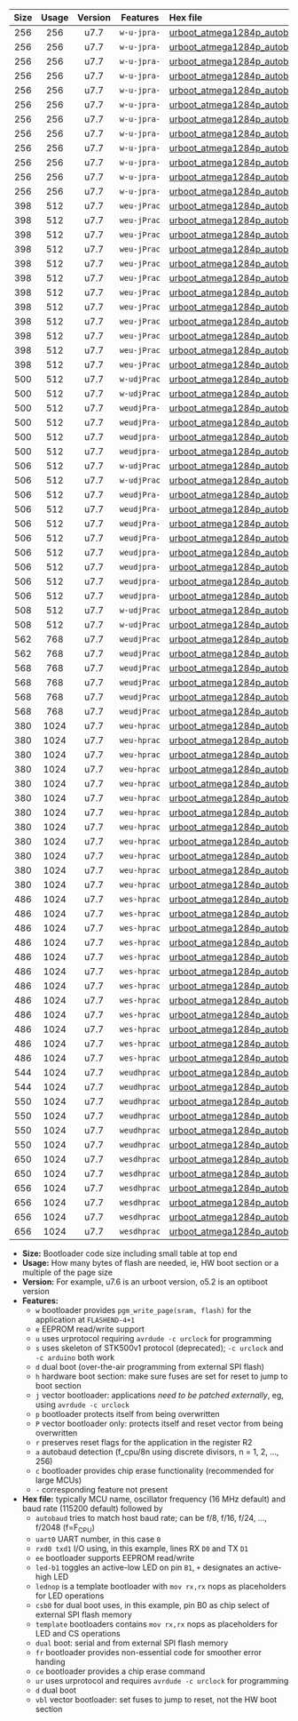 |Size|Usage|Version|Features|Hex file|
|:-:|:-:|:-:|:-:|:--|
|256|256|u7.7|`w-u-jpra-`|[urboot_atmega1284p_autobaud_uart0_rxd0_txd1_led+b0_ur_vbl.hex](https://raw.githubusercontent.com/stefanrueger/urboot.hex/main/mcus/atmega1284p/autobaud/urboot_atmega1284p_autobaud_uart0_rxd0_txd1_led+b0_ur_vbl.hex)|
|256|256|u7.7|`w-u-jpra-`|[urboot_atmega1284p_autobaud_uart0_rxd0_txd1_led+b5_ur_vbl.hex](https://raw.githubusercontent.com/stefanrueger/urboot.hex/main/mcus/atmega1284p/autobaud/urboot_atmega1284p_autobaud_uart0_rxd0_txd1_led+b5_ur_vbl.hex)|
|256|256|u7.7|`w-u-jpra-`|[urboot_atmega1284p_autobaud_uart0_rxd0_txd1_led+b7_ur_vbl.hex](https://raw.githubusercontent.com/stefanrueger/urboot.hex/main/mcus/atmega1284p/autobaud/urboot_atmega1284p_autobaud_uart0_rxd0_txd1_led+b7_ur_vbl.hex)|
|256|256|u7.7|`w-u-jpra-`|[urboot_atmega1284p_autobaud_uart0_rxd0_txd1_led+c7_ur_vbl.hex](https://raw.githubusercontent.com/stefanrueger/urboot.hex/main/mcus/atmega1284p/autobaud/urboot_atmega1284p_autobaud_uart0_rxd0_txd1_led+c7_ur_vbl.hex)|
|256|256|u7.7|`w-u-jpra-`|[urboot_atmega1284p_autobaud_uart0_rxd0_txd1_led+d7_ur_vbl.hex](https://raw.githubusercontent.com/stefanrueger/urboot.hex/main/mcus/atmega1284p/autobaud/urboot_atmega1284p_autobaud_uart0_rxd0_txd1_led+d7_ur_vbl.hex)|
|256|256|u7.7|`w-u-jpra-`|[urboot_atmega1284p_autobaud_uart0_rxd0_txd1_lednop_ur_vbl.hex](https://raw.githubusercontent.com/stefanrueger/urboot.hex/main/mcus/atmega1284p/autobaud/urboot_atmega1284p_autobaud_uart0_rxd0_txd1_lednop_ur_vbl.hex)|
|256|256|u7.7|`w-u-jpra-`|[urboot_atmega1284p_autobaud_uart1_rxd2_txd3_led+b0_ur_vbl.hex](https://raw.githubusercontent.com/stefanrueger/urboot.hex/main/mcus/atmega1284p/autobaud/urboot_atmega1284p_autobaud_uart1_rxd2_txd3_led+b0_ur_vbl.hex)|
|256|256|u7.7|`w-u-jpra-`|[urboot_atmega1284p_autobaud_uart1_rxd2_txd3_led+b5_ur_vbl.hex](https://raw.githubusercontent.com/stefanrueger/urboot.hex/main/mcus/atmega1284p/autobaud/urboot_atmega1284p_autobaud_uart1_rxd2_txd3_led+b5_ur_vbl.hex)|
|256|256|u7.7|`w-u-jpra-`|[urboot_atmega1284p_autobaud_uart1_rxd2_txd3_led+b7_ur_vbl.hex](https://raw.githubusercontent.com/stefanrueger/urboot.hex/main/mcus/atmega1284p/autobaud/urboot_atmega1284p_autobaud_uart1_rxd2_txd3_led+b7_ur_vbl.hex)|
|256|256|u7.7|`w-u-jpra-`|[urboot_atmega1284p_autobaud_uart1_rxd2_txd3_led+c7_ur_vbl.hex](https://raw.githubusercontent.com/stefanrueger/urboot.hex/main/mcus/atmega1284p/autobaud/urboot_atmega1284p_autobaud_uart1_rxd2_txd3_led+c7_ur_vbl.hex)|
|256|256|u7.7|`w-u-jpra-`|[urboot_atmega1284p_autobaud_uart1_rxd2_txd3_led+d7_ur_vbl.hex](https://raw.githubusercontent.com/stefanrueger/urboot.hex/main/mcus/atmega1284p/autobaud/urboot_atmega1284p_autobaud_uart1_rxd2_txd3_led+d7_ur_vbl.hex)|
|256|256|u7.7|`w-u-jpra-`|[urboot_atmega1284p_autobaud_uart1_rxd2_txd3_lednop_ur_vbl.hex](https://raw.githubusercontent.com/stefanrueger/urboot.hex/main/mcus/atmega1284p/autobaud/urboot_atmega1284p_autobaud_uart1_rxd2_txd3_lednop_ur_vbl.hex)|
|398|512|u7.7|`weu-jPrac`|[urboot_atmega1284p_autobaud_uart0_rxd0_txd1_ee_led+b0_fr_ce_ur_vbl.hex](https://raw.githubusercontent.com/stefanrueger/urboot.hex/main/mcus/atmega1284p/autobaud/urboot_atmega1284p_autobaud_uart0_rxd0_txd1_ee_led+b0_fr_ce_ur_vbl.hex)|
|398|512|u7.7|`weu-jPrac`|[urboot_atmega1284p_autobaud_uart0_rxd0_txd1_ee_led+b5_fr_ce_ur_vbl.hex](https://raw.githubusercontent.com/stefanrueger/urboot.hex/main/mcus/atmega1284p/autobaud/urboot_atmega1284p_autobaud_uart0_rxd0_txd1_ee_led+b5_fr_ce_ur_vbl.hex)|
|398|512|u7.7|`weu-jPrac`|[urboot_atmega1284p_autobaud_uart0_rxd0_txd1_ee_led+b7_fr_ce_ur_vbl.hex](https://raw.githubusercontent.com/stefanrueger/urboot.hex/main/mcus/atmega1284p/autobaud/urboot_atmega1284p_autobaud_uart0_rxd0_txd1_ee_led+b7_fr_ce_ur_vbl.hex)|
|398|512|u7.7|`weu-jPrac`|[urboot_atmega1284p_autobaud_uart0_rxd0_txd1_ee_led+c7_fr_ce_ur_vbl.hex](https://raw.githubusercontent.com/stefanrueger/urboot.hex/main/mcus/atmega1284p/autobaud/urboot_atmega1284p_autobaud_uart0_rxd0_txd1_ee_led+c7_fr_ce_ur_vbl.hex)|
|398|512|u7.7|`weu-jPrac`|[urboot_atmega1284p_autobaud_uart0_rxd0_txd1_ee_led+d7_fr_ce_ur_vbl.hex](https://raw.githubusercontent.com/stefanrueger/urboot.hex/main/mcus/atmega1284p/autobaud/urboot_atmega1284p_autobaud_uart0_rxd0_txd1_ee_led+d7_fr_ce_ur_vbl.hex)|
|398|512|u7.7|`weu-jPrac`|[urboot_atmega1284p_autobaud_uart0_rxd0_txd1_ee_lednop_fr_ce_ur_vbl.hex](https://raw.githubusercontent.com/stefanrueger/urboot.hex/main/mcus/atmega1284p/autobaud/urboot_atmega1284p_autobaud_uart0_rxd0_txd1_ee_lednop_fr_ce_ur_vbl.hex)|
|398|512|u7.7|`weu-jPrac`|[urboot_atmega1284p_autobaud_uart1_rxd2_txd3_ee_led+b0_fr_ce_ur_vbl.hex](https://raw.githubusercontent.com/stefanrueger/urboot.hex/main/mcus/atmega1284p/autobaud/urboot_atmega1284p_autobaud_uart1_rxd2_txd3_ee_led+b0_fr_ce_ur_vbl.hex)|
|398|512|u7.7|`weu-jPrac`|[urboot_atmega1284p_autobaud_uart1_rxd2_txd3_ee_led+b5_fr_ce_ur_vbl.hex](https://raw.githubusercontent.com/stefanrueger/urboot.hex/main/mcus/atmega1284p/autobaud/urboot_atmega1284p_autobaud_uart1_rxd2_txd3_ee_led+b5_fr_ce_ur_vbl.hex)|
|398|512|u7.7|`weu-jPrac`|[urboot_atmega1284p_autobaud_uart1_rxd2_txd3_ee_led+b7_fr_ce_ur_vbl.hex](https://raw.githubusercontent.com/stefanrueger/urboot.hex/main/mcus/atmega1284p/autobaud/urboot_atmega1284p_autobaud_uart1_rxd2_txd3_ee_led+b7_fr_ce_ur_vbl.hex)|
|398|512|u7.7|`weu-jPrac`|[urboot_atmega1284p_autobaud_uart1_rxd2_txd3_ee_led+c7_fr_ce_ur_vbl.hex](https://raw.githubusercontent.com/stefanrueger/urboot.hex/main/mcus/atmega1284p/autobaud/urboot_atmega1284p_autobaud_uart1_rxd2_txd3_ee_led+c7_fr_ce_ur_vbl.hex)|
|398|512|u7.7|`weu-jPrac`|[urboot_atmega1284p_autobaud_uart1_rxd2_txd3_ee_led+d7_fr_ce_ur_vbl.hex](https://raw.githubusercontent.com/stefanrueger/urboot.hex/main/mcus/atmega1284p/autobaud/urboot_atmega1284p_autobaud_uart1_rxd2_txd3_ee_led+d7_fr_ce_ur_vbl.hex)|
|398|512|u7.7|`weu-jPrac`|[urboot_atmega1284p_autobaud_uart1_rxd2_txd3_ee_lednop_fr_ce_ur_vbl.hex](https://raw.githubusercontent.com/stefanrueger/urboot.hex/main/mcus/atmega1284p/autobaud/urboot_atmega1284p_autobaud_uart1_rxd2_txd3_ee_lednop_fr_ce_ur_vbl.hex)|
|500|512|u7.7|`w-udjPrac`|[urboot_atmega1284p_autobaud_uart0_rxd0_txd1_led+c7_csb3_dual_fr_ce_ur_vbl.hex](https://raw.githubusercontent.com/stefanrueger/urboot.hex/main/mcus/atmega1284p/autobaud/urboot_atmega1284p_autobaud_uart0_rxd0_txd1_led+c7_csb3_dual_fr_ce_ur_vbl.hex)|
|500|512|u7.7|`w-udjPrac`|[urboot_atmega1284p_autobaud_uart1_rxd2_txd3_led+c7_csb3_dual_fr_ce_ur_vbl.hex](https://raw.githubusercontent.com/stefanrueger/urboot.hex/main/mcus/atmega1284p/autobaud/urboot_atmega1284p_autobaud_uart1_rxd2_txd3_led+c7_csb3_dual_fr_ce_ur_vbl.hex)|
|500|512|u7.7|`weudjPra-`|[urboot_atmega1284p_autobaud_uart0_rxd0_txd1_ee_led+c7_csb3_dual_ur_vbl.hex](https://raw.githubusercontent.com/stefanrueger/urboot.hex/main/mcus/atmega1284p/autobaud/urboot_atmega1284p_autobaud_uart0_rxd0_txd1_ee_led+c7_csb3_dual_ur_vbl.hex)|
|500|512|u7.7|`weudjPra-`|[urboot_atmega1284p_autobaud_uart1_rxd2_txd3_ee_led+c7_csb3_dual_ur_vbl.hex](https://raw.githubusercontent.com/stefanrueger/urboot.hex/main/mcus/atmega1284p/autobaud/urboot_atmega1284p_autobaud_uart1_rxd2_txd3_ee_led+c7_csb3_dual_ur_vbl.hex)|
|500|512|u7.7|`weudjpra-`|[urboot_atmega1284p_autobaud_uart0_rxd0_txd1_ee_led+c7_csb3_dual_fr_ur_vbl.hex](https://raw.githubusercontent.com/stefanrueger/urboot.hex/main/mcus/atmega1284p/autobaud/urboot_atmega1284p_autobaud_uart0_rxd0_txd1_ee_led+c7_csb3_dual_fr_ur_vbl.hex)|
|500|512|u7.7|`weudjpra-`|[urboot_atmega1284p_autobaud_uart1_rxd2_txd3_ee_led+c7_csb3_dual_fr_ur_vbl.hex](https://raw.githubusercontent.com/stefanrueger/urboot.hex/main/mcus/atmega1284p/autobaud/urboot_atmega1284p_autobaud_uart1_rxd2_txd3_ee_led+c7_csb3_dual_fr_ur_vbl.hex)|
|506|512|u7.7|`w-udjPrac`|[urboot_atmega1284p_autobaud_uart0_rxd0_txd1_led+d7_csc7_dual_fr_ce_ur_vbl.hex](https://raw.githubusercontent.com/stefanrueger/urboot.hex/main/mcus/atmega1284p/autobaud/urboot_atmega1284p_autobaud_uart0_rxd0_txd1_led+d7_csc7_dual_fr_ce_ur_vbl.hex)|
|506|512|u7.7|`w-udjPrac`|[urboot_atmega1284p_autobaud_uart1_rxd2_txd3_led+d7_csc7_dual_fr_ce_ur_vbl.hex](https://raw.githubusercontent.com/stefanrueger/urboot.hex/main/mcus/atmega1284p/autobaud/urboot_atmega1284p_autobaud_uart1_rxd2_txd3_led+d7_csc7_dual_fr_ce_ur_vbl.hex)|
|506|512|u7.7|`weudjPra-`|[urboot_atmega1284p_autobaud_uart0_rxd0_txd1_ee_led+d7_csc7_dual_ur_vbl.hex](https://raw.githubusercontent.com/stefanrueger/urboot.hex/main/mcus/atmega1284p/autobaud/urboot_atmega1284p_autobaud_uart0_rxd0_txd1_ee_led+d7_csc7_dual_ur_vbl.hex)|
|506|512|u7.7|`weudjPra-`|[urboot_atmega1284p_autobaud_uart0_rxd0_txd1_ee_template_dual_ur_vbl.hex](https://raw.githubusercontent.com/stefanrueger/urboot.hex/main/mcus/atmega1284p/autobaud/urboot_atmega1284p_autobaud_uart0_rxd0_txd1_ee_template_dual_ur_vbl.hex)|
|506|512|u7.7|`weudjPra-`|[urboot_atmega1284p_autobaud_uart1_rxd2_txd3_ee_led+d7_csc7_dual_ur_vbl.hex](https://raw.githubusercontent.com/stefanrueger/urboot.hex/main/mcus/atmega1284p/autobaud/urboot_atmega1284p_autobaud_uart1_rxd2_txd3_ee_led+d7_csc7_dual_ur_vbl.hex)|
|506|512|u7.7|`weudjPra-`|[urboot_atmega1284p_autobaud_uart1_rxd2_txd3_ee_template_dual_ur_vbl.hex](https://raw.githubusercontent.com/stefanrueger/urboot.hex/main/mcus/atmega1284p/autobaud/urboot_atmega1284p_autobaud_uart1_rxd2_txd3_ee_template_dual_ur_vbl.hex)|
|506|512|u7.7|`weudjpra-`|[urboot_atmega1284p_autobaud_uart0_rxd0_txd1_ee_led+d7_csc7_dual_fr_ur_vbl.hex](https://raw.githubusercontent.com/stefanrueger/urboot.hex/main/mcus/atmega1284p/autobaud/urboot_atmega1284p_autobaud_uart0_rxd0_txd1_ee_led+d7_csc7_dual_fr_ur_vbl.hex)|
|506|512|u7.7|`weudjpra-`|[urboot_atmega1284p_autobaud_uart0_rxd0_txd1_ee_template_dual_fr_ur_vbl.hex](https://raw.githubusercontent.com/stefanrueger/urboot.hex/main/mcus/atmega1284p/autobaud/urboot_atmega1284p_autobaud_uart0_rxd0_txd1_ee_template_dual_fr_ur_vbl.hex)|
|506|512|u7.7|`weudjpra-`|[urboot_atmega1284p_autobaud_uart1_rxd2_txd3_ee_led+d7_csc7_dual_fr_ur_vbl.hex](https://raw.githubusercontent.com/stefanrueger/urboot.hex/main/mcus/atmega1284p/autobaud/urboot_atmega1284p_autobaud_uart1_rxd2_txd3_ee_led+d7_csc7_dual_fr_ur_vbl.hex)|
|506|512|u7.7|`weudjpra-`|[urboot_atmega1284p_autobaud_uart1_rxd2_txd3_ee_template_dual_fr_ur_vbl.hex](https://raw.githubusercontent.com/stefanrueger/urboot.hex/main/mcus/atmega1284p/autobaud/urboot_atmega1284p_autobaud_uart1_rxd2_txd3_ee_template_dual_fr_ur_vbl.hex)|
|508|512|u7.7|`w-udjPrac`|[urboot_atmega1284p_autobaud_uart0_rxd0_txd1_template_dual_fr_ce_ur_vbl.hex](https://raw.githubusercontent.com/stefanrueger/urboot.hex/main/mcus/atmega1284p/autobaud/urboot_atmega1284p_autobaud_uart0_rxd0_txd1_template_dual_fr_ce_ur_vbl.hex)|
|508|512|u7.7|`w-udjPrac`|[urboot_atmega1284p_autobaud_uart1_rxd2_txd3_template_dual_fr_ce_ur_vbl.hex](https://raw.githubusercontent.com/stefanrueger/urboot.hex/main/mcus/atmega1284p/autobaud/urboot_atmega1284p_autobaud_uart1_rxd2_txd3_template_dual_fr_ce_ur_vbl.hex)|
|562|768|u7.7|`weudjPrac`|[urboot_atmega1284p_autobaud_uart0_rxd0_txd1_ee_led+c7_csb3_dual_fr_ce_ur_vbl.hex](https://raw.githubusercontent.com/stefanrueger/urboot.hex/main/mcus/atmega1284p/autobaud/urboot_atmega1284p_autobaud_uart0_rxd0_txd1_ee_led+c7_csb3_dual_fr_ce_ur_vbl.hex)|
|562|768|u7.7|`weudjPrac`|[urboot_atmega1284p_autobaud_uart1_rxd2_txd3_ee_led+c7_csb3_dual_fr_ce_ur_vbl.hex](https://raw.githubusercontent.com/stefanrueger/urboot.hex/main/mcus/atmega1284p/autobaud/urboot_atmega1284p_autobaud_uart1_rxd2_txd3_ee_led+c7_csb3_dual_fr_ce_ur_vbl.hex)|
|568|768|u7.7|`weudjPrac`|[urboot_atmega1284p_autobaud_uart0_rxd0_txd1_ee_led+d7_csc7_dual_fr_ce_ur_vbl.hex](https://raw.githubusercontent.com/stefanrueger/urboot.hex/main/mcus/atmega1284p/autobaud/urboot_atmega1284p_autobaud_uart0_rxd0_txd1_ee_led+d7_csc7_dual_fr_ce_ur_vbl.hex)|
|568|768|u7.7|`weudjPrac`|[urboot_atmega1284p_autobaud_uart0_rxd0_txd1_ee_template_dual_fr_ce_ur_vbl.hex](https://raw.githubusercontent.com/stefanrueger/urboot.hex/main/mcus/atmega1284p/autobaud/urboot_atmega1284p_autobaud_uart0_rxd0_txd1_ee_template_dual_fr_ce_ur_vbl.hex)|
|568|768|u7.7|`weudjPrac`|[urboot_atmega1284p_autobaud_uart1_rxd2_txd3_ee_led+d7_csc7_dual_fr_ce_ur_vbl.hex](https://raw.githubusercontent.com/stefanrueger/urboot.hex/main/mcus/atmega1284p/autobaud/urboot_atmega1284p_autobaud_uart1_rxd2_txd3_ee_led+d7_csc7_dual_fr_ce_ur_vbl.hex)|
|568|768|u7.7|`weudjPrac`|[urboot_atmega1284p_autobaud_uart1_rxd2_txd3_ee_template_dual_fr_ce_ur_vbl.hex](https://raw.githubusercontent.com/stefanrueger/urboot.hex/main/mcus/atmega1284p/autobaud/urboot_atmega1284p_autobaud_uart1_rxd2_txd3_ee_template_dual_fr_ce_ur_vbl.hex)|
|380|1024|u7.7|`weu-hprac`|[urboot_atmega1284p_autobaud_uart0_rxd0_txd1_ee_led+b0_fr_ce_ur.hex](https://raw.githubusercontent.com/stefanrueger/urboot.hex/main/mcus/atmega1284p/autobaud/urboot_atmega1284p_autobaud_uart0_rxd0_txd1_ee_led+b0_fr_ce_ur.hex)|
|380|1024|u7.7|`weu-hprac`|[urboot_atmega1284p_autobaud_uart0_rxd0_txd1_ee_led+b5_fr_ce_ur.hex](https://raw.githubusercontent.com/stefanrueger/urboot.hex/main/mcus/atmega1284p/autobaud/urboot_atmega1284p_autobaud_uart0_rxd0_txd1_ee_led+b5_fr_ce_ur.hex)|
|380|1024|u7.7|`weu-hprac`|[urboot_atmega1284p_autobaud_uart0_rxd0_txd1_ee_led+b7_fr_ce_ur.hex](https://raw.githubusercontent.com/stefanrueger/urboot.hex/main/mcus/atmega1284p/autobaud/urboot_atmega1284p_autobaud_uart0_rxd0_txd1_ee_led+b7_fr_ce_ur.hex)|
|380|1024|u7.7|`weu-hprac`|[urboot_atmega1284p_autobaud_uart0_rxd0_txd1_ee_led+c7_fr_ce_ur.hex](https://raw.githubusercontent.com/stefanrueger/urboot.hex/main/mcus/atmega1284p/autobaud/urboot_atmega1284p_autobaud_uart0_rxd0_txd1_ee_led+c7_fr_ce_ur.hex)|
|380|1024|u7.7|`weu-hprac`|[urboot_atmega1284p_autobaud_uart0_rxd0_txd1_ee_led+d7_fr_ce_ur.hex](https://raw.githubusercontent.com/stefanrueger/urboot.hex/main/mcus/atmega1284p/autobaud/urboot_atmega1284p_autobaud_uart0_rxd0_txd1_ee_led+d7_fr_ce_ur.hex)|
|380|1024|u7.7|`weu-hprac`|[urboot_atmega1284p_autobaud_uart0_rxd0_txd1_ee_lednop_fr_ce_ur.hex](https://raw.githubusercontent.com/stefanrueger/urboot.hex/main/mcus/atmega1284p/autobaud/urboot_atmega1284p_autobaud_uart0_rxd0_txd1_ee_lednop_fr_ce_ur.hex)|
|380|1024|u7.7|`weu-hprac`|[urboot_atmega1284p_autobaud_uart1_rxd2_txd3_ee_led+b0_fr_ce_ur.hex](https://raw.githubusercontent.com/stefanrueger/urboot.hex/main/mcus/atmega1284p/autobaud/urboot_atmega1284p_autobaud_uart1_rxd2_txd3_ee_led+b0_fr_ce_ur.hex)|
|380|1024|u7.7|`weu-hprac`|[urboot_atmega1284p_autobaud_uart1_rxd2_txd3_ee_led+b5_fr_ce_ur.hex](https://raw.githubusercontent.com/stefanrueger/urboot.hex/main/mcus/atmega1284p/autobaud/urboot_atmega1284p_autobaud_uart1_rxd2_txd3_ee_led+b5_fr_ce_ur.hex)|
|380|1024|u7.7|`weu-hprac`|[urboot_atmega1284p_autobaud_uart1_rxd2_txd3_ee_led+b7_fr_ce_ur.hex](https://raw.githubusercontent.com/stefanrueger/urboot.hex/main/mcus/atmega1284p/autobaud/urboot_atmega1284p_autobaud_uart1_rxd2_txd3_ee_led+b7_fr_ce_ur.hex)|
|380|1024|u7.7|`weu-hprac`|[urboot_atmega1284p_autobaud_uart1_rxd2_txd3_ee_led+c7_fr_ce_ur.hex](https://raw.githubusercontent.com/stefanrueger/urboot.hex/main/mcus/atmega1284p/autobaud/urboot_atmega1284p_autobaud_uart1_rxd2_txd3_ee_led+c7_fr_ce_ur.hex)|
|380|1024|u7.7|`weu-hprac`|[urboot_atmega1284p_autobaud_uart1_rxd2_txd3_ee_led+d7_fr_ce_ur.hex](https://raw.githubusercontent.com/stefanrueger/urboot.hex/main/mcus/atmega1284p/autobaud/urboot_atmega1284p_autobaud_uart1_rxd2_txd3_ee_led+d7_fr_ce_ur.hex)|
|380|1024|u7.7|`weu-hprac`|[urboot_atmega1284p_autobaud_uart1_rxd2_txd3_ee_lednop_fr_ce_ur.hex](https://raw.githubusercontent.com/stefanrueger/urboot.hex/main/mcus/atmega1284p/autobaud/urboot_atmega1284p_autobaud_uart1_rxd2_txd3_ee_lednop_fr_ce_ur.hex)|
|486|1024|u7.7|`wes-hprac`|[urboot_atmega1284p_autobaud_uart0_rxd0_txd1_ee_led+b0_fr_ce.hex](https://raw.githubusercontent.com/stefanrueger/urboot.hex/main/mcus/atmega1284p/autobaud/urboot_atmega1284p_autobaud_uart0_rxd0_txd1_ee_led+b0_fr_ce.hex)|
|486|1024|u7.7|`wes-hprac`|[urboot_atmega1284p_autobaud_uart0_rxd0_txd1_ee_led+b5_fr_ce.hex](https://raw.githubusercontent.com/stefanrueger/urboot.hex/main/mcus/atmega1284p/autobaud/urboot_atmega1284p_autobaud_uart0_rxd0_txd1_ee_led+b5_fr_ce.hex)|
|486|1024|u7.7|`wes-hprac`|[urboot_atmega1284p_autobaud_uart0_rxd0_txd1_ee_led+b7_fr_ce.hex](https://raw.githubusercontent.com/stefanrueger/urboot.hex/main/mcus/atmega1284p/autobaud/urboot_atmega1284p_autobaud_uart0_rxd0_txd1_ee_led+b7_fr_ce.hex)|
|486|1024|u7.7|`wes-hprac`|[urboot_atmega1284p_autobaud_uart0_rxd0_txd1_ee_led+c7_fr_ce.hex](https://raw.githubusercontent.com/stefanrueger/urboot.hex/main/mcus/atmega1284p/autobaud/urboot_atmega1284p_autobaud_uart0_rxd0_txd1_ee_led+c7_fr_ce.hex)|
|486|1024|u7.7|`wes-hprac`|[urboot_atmega1284p_autobaud_uart0_rxd0_txd1_ee_led+d7_fr_ce.hex](https://raw.githubusercontent.com/stefanrueger/urboot.hex/main/mcus/atmega1284p/autobaud/urboot_atmega1284p_autobaud_uart0_rxd0_txd1_ee_led+d7_fr_ce.hex)|
|486|1024|u7.7|`wes-hprac`|[urboot_atmega1284p_autobaud_uart0_rxd0_txd1_ee_lednop_fr_ce.hex](https://raw.githubusercontent.com/stefanrueger/urboot.hex/main/mcus/atmega1284p/autobaud/urboot_atmega1284p_autobaud_uart0_rxd0_txd1_ee_lednop_fr_ce.hex)|
|486|1024|u7.7|`wes-hprac`|[urboot_atmega1284p_autobaud_uart1_rxd2_txd3_ee_led+b0_fr_ce.hex](https://raw.githubusercontent.com/stefanrueger/urboot.hex/main/mcus/atmega1284p/autobaud/urboot_atmega1284p_autobaud_uart1_rxd2_txd3_ee_led+b0_fr_ce.hex)|
|486|1024|u7.7|`wes-hprac`|[urboot_atmega1284p_autobaud_uart1_rxd2_txd3_ee_led+b5_fr_ce.hex](https://raw.githubusercontent.com/stefanrueger/urboot.hex/main/mcus/atmega1284p/autobaud/urboot_atmega1284p_autobaud_uart1_rxd2_txd3_ee_led+b5_fr_ce.hex)|
|486|1024|u7.7|`wes-hprac`|[urboot_atmega1284p_autobaud_uart1_rxd2_txd3_ee_led+b7_fr_ce.hex](https://raw.githubusercontent.com/stefanrueger/urboot.hex/main/mcus/atmega1284p/autobaud/urboot_atmega1284p_autobaud_uart1_rxd2_txd3_ee_led+b7_fr_ce.hex)|
|486|1024|u7.7|`wes-hprac`|[urboot_atmega1284p_autobaud_uart1_rxd2_txd3_ee_led+c7_fr_ce.hex](https://raw.githubusercontent.com/stefanrueger/urboot.hex/main/mcus/atmega1284p/autobaud/urboot_atmega1284p_autobaud_uart1_rxd2_txd3_ee_led+c7_fr_ce.hex)|
|486|1024|u7.7|`wes-hprac`|[urboot_atmega1284p_autobaud_uart1_rxd2_txd3_ee_led+d7_fr_ce.hex](https://raw.githubusercontent.com/stefanrueger/urboot.hex/main/mcus/atmega1284p/autobaud/urboot_atmega1284p_autobaud_uart1_rxd2_txd3_ee_led+d7_fr_ce.hex)|
|486|1024|u7.7|`wes-hprac`|[urboot_atmega1284p_autobaud_uart1_rxd2_txd3_ee_lednop_fr_ce.hex](https://raw.githubusercontent.com/stefanrueger/urboot.hex/main/mcus/atmega1284p/autobaud/urboot_atmega1284p_autobaud_uart1_rxd2_txd3_ee_lednop_fr_ce.hex)|
|544|1024|u7.7|`weudhprac`|[urboot_atmega1284p_autobaud_uart0_rxd0_txd1_ee_led+c7_csb3_dual_fr_ce_ur.hex](https://raw.githubusercontent.com/stefanrueger/urboot.hex/main/mcus/atmega1284p/autobaud/urboot_atmega1284p_autobaud_uart0_rxd0_txd1_ee_led+c7_csb3_dual_fr_ce_ur.hex)|
|544|1024|u7.7|`weudhprac`|[urboot_atmega1284p_autobaud_uart1_rxd2_txd3_ee_led+c7_csb3_dual_fr_ce_ur.hex](https://raw.githubusercontent.com/stefanrueger/urboot.hex/main/mcus/atmega1284p/autobaud/urboot_atmega1284p_autobaud_uart1_rxd2_txd3_ee_led+c7_csb3_dual_fr_ce_ur.hex)|
|550|1024|u7.7|`weudhprac`|[urboot_atmega1284p_autobaud_uart0_rxd0_txd1_ee_led+d7_csc7_dual_fr_ce_ur.hex](https://raw.githubusercontent.com/stefanrueger/urboot.hex/main/mcus/atmega1284p/autobaud/urboot_atmega1284p_autobaud_uart0_rxd0_txd1_ee_led+d7_csc7_dual_fr_ce_ur.hex)|
|550|1024|u7.7|`weudhprac`|[urboot_atmega1284p_autobaud_uart0_rxd0_txd1_ee_template_dual_fr_ce_ur.hex](https://raw.githubusercontent.com/stefanrueger/urboot.hex/main/mcus/atmega1284p/autobaud/urboot_atmega1284p_autobaud_uart0_rxd0_txd1_ee_template_dual_fr_ce_ur.hex)|
|550|1024|u7.7|`weudhprac`|[urboot_atmega1284p_autobaud_uart1_rxd2_txd3_ee_led+d7_csc7_dual_fr_ce_ur.hex](https://raw.githubusercontent.com/stefanrueger/urboot.hex/main/mcus/atmega1284p/autobaud/urboot_atmega1284p_autobaud_uart1_rxd2_txd3_ee_led+d7_csc7_dual_fr_ce_ur.hex)|
|550|1024|u7.7|`weudhprac`|[urboot_atmega1284p_autobaud_uart1_rxd2_txd3_ee_template_dual_fr_ce_ur.hex](https://raw.githubusercontent.com/stefanrueger/urboot.hex/main/mcus/atmega1284p/autobaud/urboot_atmega1284p_autobaud_uart1_rxd2_txd3_ee_template_dual_fr_ce_ur.hex)|
|650|1024|u7.7|`wesdhprac`|[urboot_atmega1284p_autobaud_uart0_rxd0_txd1_ee_led+c7_csb3_dual_fr_ce.hex](https://raw.githubusercontent.com/stefanrueger/urboot.hex/main/mcus/atmega1284p/autobaud/urboot_atmega1284p_autobaud_uart0_rxd0_txd1_ee_led+c7_csb3_dual_fr_ce.hex)|
|650|1024|u7.7|`wesdhprac`|[urboot_atmega1284p_autobaud_uart1_rxd2_txd3_ee_led+c7_csb3_dual_fr_ce.hex](https://raw.githubusercontent.com/stefanrueger/urboot.hex/main/mcus/atmega1284p/autobaud/urboot_atmega1284p_autobaud_uart1_rxd2_txd3_ee_led+c7_csb3_dual_fr_ce.hex)|
|656|1024|u7.7|`wesdhprac`|[urboot_atmega1284p_autobaud_uart0_rxd0_txd1_ee_led+d7_csc7_dual_fr_ce.hex](https://raw.githubusercontent.com/stefanrueger/urboot.hex/main/mcus/atmega1284p/autobaud/urboot_atmega1284p_autobaud_uart0_rxd0_txd1_ee_led+d7_csc7_dual_fr_ce.hex)|
|656|1024|u7.7|`wesdhprac`|[urboot_atmega1284p_autobaud_uart0_rxd0_txd1_ee_template_dual_fr_ce.hex](https://raw.githubusercontent.com/stefanrueger/urboot.hex/main/mcus/atmega1284p/autobaud/urboot_atmega1284p_autobaud_uart0_rxd0_txd1_ee_template_dual_fr_ce.hex)|
|656|1024|u7.7|`wesdhprac`|[urboot_atmega1284p_autobaud_uart1_rxd2_txd3_ee_led+d7_csc7_dual_fr_ce.hex](https://raw.githubusercontent.com/stefanrueger/urboot.hex/main/mcus/atmega1284p/autobaud/urboot_atmega1284p_autobaud_uart1_rxd2_txd3_ee_led+d7_csc7_dual_fr_ce.hex)|
|656|1024|u7.7|`wesdhprac`|[urboot_atmega1284p_autobaud_uart1_rxd2_txd3_ee_template_dual_fr_ce.hex](https://raw.githubusercontent.com/stefanrueger/urboot.hex/main/mcus/atmega1284p/autobaud/urboot_atmega1284p_autobaud_uart1_rxd2_txd3_ee_template_dual_fr_ce.hex)|

- **Size:** Bootloader code size including small table at top end
- **Usage:** How many bytes of flash are needed, ie, HW boot section or a multiple of the page size
- **Version:** For example, u7.6 is an urboot version, o5.2 is an optiboot version
- **Features:**
  + `w` bootloader provides `pgm_write_page(sram, flash)` for the application at `FLASHEND-4+1`
  + `e` EEPROM read/write support
  + `u` uses urprotocol requiring `avrdude -c urclock` for programming
  + `s` uses skeleton of STK500v1 protocol (deprecated); `-c urclock` and `-c arduino` both work
  + `d` dual boot (over-the-air programming from external SPI flash)
  + `h` hardware boot section: make sure fuses are set for reset to jump to boot section
  + `j` vector bootloader: applications *need to be patched externally*, eg, using `avrdude -c urclock`
  + `p` bootloader protects itself from being overwritten
  + `P` vector bootloader only: protects itself and reset vector from being overwritten
  + `r` preserves reset flags for the application in the register R2
  + `a` autobaud detection (f_cpu/8n using discrete divisors, n = 1, 2, ..., 256)
  + `c` bootloader provides chip erase functionality (recommended for large MCUs)
  + `-` corresponding feature not present
- **Hex file:** typically MCU name, oscillator frequency (16 MHz default) and baud rate (115200 default) followed by
  + `autobaud` tries to match host baud rate; can be f/8, f/16, f/24, ..., f/2048 (f=F<sub>CPU</sub>)
  + `uart0` UART number, in this case `0`
  + `rxd0 txd1` I/O using, in this example, lines RX `D0` and TX `D1`
  + `ee` bootloader supports EEPROM read/write
  + `led-b1` toggles an active-low LED on pin `B1`, `+` designates an active-high LED
  + `lednop` is a template bootloader with `mov rx,rx` nops as placeholders for LED operations
  + `csb0` for dual boot uses, in this example, pin B0 as chip select of external SPI flash memory
  + `template` bootloaders contains `mov rx,rx` nops as placeholders for LED and CS operations
  + `dual` boot: serial and from external SPI flash memory
  + `fr` bootloader provides non-essential code for smoother error handing
  + `ce` bootloader provides a chip erase command
  + `ur` uses urprotocol and requires `avrdude -c urclock` for programming
  + `d` dual boot
  + `vbl` vector bootloader: set fuses to jump to reset, not the HW boot section
